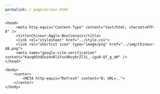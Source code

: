 ```yaml
---
permalink: / page/erreur.html
---
```


<!doctype html>
<html xmlns="https://www.w3.org/1999/xhtml">

<!--[Head - Titre, ico,]------------------------------------------------------------------------------------->

    <head>
         <meta http-equiv="Content-Type" content="text/html; charset=UTF-8" />
         <title>Chineur-Agglo-Boulonnais</title>
         <link rel="stylesheet" href="../style.css">
         <link rel="shortcut icon" type="image/png" href="../img/Chineur-AB.png">
         <meta name="google-site-verification" content="Kanq0ShdGvzenRliFxs90vybrZl3i_-igx0-Qf_g_aM" />
    </head>

<!--[Body - Menu]------------------------------------------------------------------------------------->
    <body>
		<center>
            <META http-equiv="Refresh" content="0; URL=..">
        </center>
    </body>
</html>
